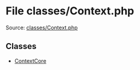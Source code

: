 File classes/Context.php
=========
Source: [classes/Context.php](https://github.com/PrestaShop/PrestaShop/blob/1.6.1.1/classes/Context.php)


Classes
-------

* [ContextCore](class.ContextCore.md)


